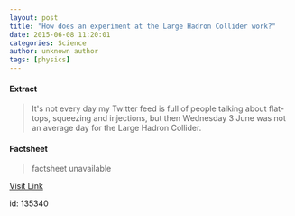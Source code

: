 ```yaml
---
layout: post
title: "How does an experiment at the Large Hadron Collider work?"
date: 2015-06-08 11:20:01
categories: Science
author: unknown author
tags: [physics]
---
```



#### Extract
>It's not every day my Twitter feed is full of people talking about flat-tops, squeezing and injections, but then Wednesday 3 June was not an average day for the Large Hadron Collider.

#### Factsheet
>factsheet unavailable

[Visit Link](http://phys.org/news352965519.html)

id:  135340
